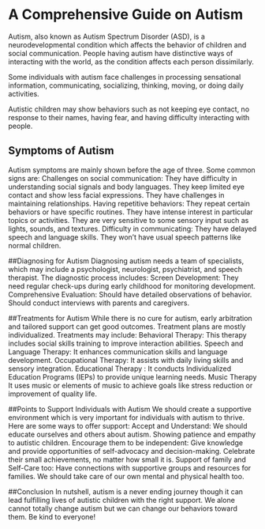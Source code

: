 # A Comprehensive Guide on Autism

Autism, also known as Autism Spectrum Disorder (ASD), is a neurodevelopmental condition which affects the behavior of children  and social communication. People having autism have distinctive ways of interacting with the world, as the condition affects each person dissimilarly. 

Some individuals with autism face challenges in processing sensational information, communicating, socializing, thinking, moving, or doing daily activities. 

Autistic children may show behaviors such as not keeping eye contact, no response to their names, having fear, and having difficulty interacting with people.

## Symptoms of Autism
Autism symptoms are mainly shown before the age of three. Some common signs are:
Challenges on social communication:
They have difficulty in  understanding social signals and body languages.
They keep limited eye contact and show less facial expressions.
They have challenges in maintaining relationships.
Having repetitive behaviors:
They repeat certain behaviors or have specific routines.
They have intense interest in particular topics or activities.
They are very sensitive to some sensory input such as lights, sounds, and textures.
Difficulty in communicating:
They have delayed speech and language skills.
They won’t have usual speech patterns like normal children.

##Diagnosing for Autism
Diagnosing autism needs a team of specialists, which may include a psychologist, neurologist, psychiatrist, and speech therapist.
The diagnostic process includes:
Screen Development:
They need regular check-ups during early childhood for monitoring development.
Comprehensive Evaluation:
Should have detailed observations of behavior.
Should conduct interviews with parents and caregivers.

##Treatments for Autism
While there is no cure for autism, early arbitration and tailored support can get good outcomes. Treatment plans are mostly individualized. Treatments may include:
Behavioral Therapy:
This therapy includes social skills training to improve interaction abilities.
Speech and Language Therapy:
It enhances communication skills and language development.
Occupational Therapy:
It assists with daily living skills and sensory integration.
Educational Therapy :
It conducts Individualized Education Programs (IEPs) to provide unique learning needs.
Music Therapy 
It uses music or elements of music to achieve goals like stress reduction or improvement of quality life.



##Points to Support Individuals with Autism
We should create a supportive environment which is very important for individuals with autism to thrive. Here are some ways to offer support:
Accept and Understand:
We should educate ourselves and others about autism.
Showing patience and empathy to autistic children.
Encourage them to be independent:
Give knowledge and provide opportunities of self-advocacy and decision-making.
Celebrate their small achievements, no matter how small it is.
Support of family and Self-Care too:
Have connections with supportive groups and resources for families.
We should take care of our own mental and physical health too.

##Conclusion
In nutshell, autism is a never ending journey though it can lead fulfilling lives of autistic children with the right support. We alone cannot totally change autism but we can change our behaviors toward them.
Be kind to everyone!
